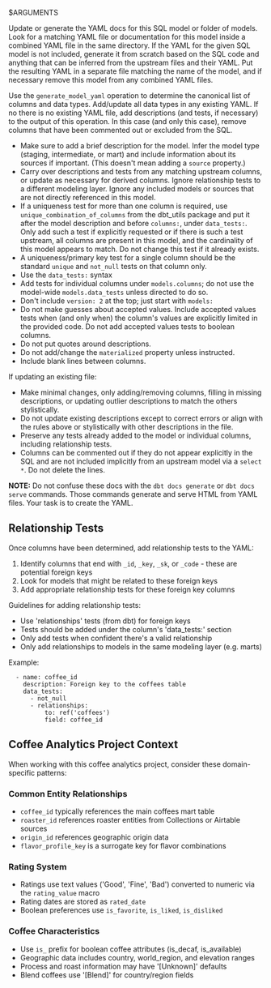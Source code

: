 $ARGUMENTS

Update or generate the YAML docs for this SQL model or folder of models. Look for a matching YAML file or documentation for this model inside a combined YAML file in the same directory. If the YAML for the given SQL model is not included, generate it from scratch based on the SQL code and anything that can be inferred from the upstream files and their YAML. Put the resulting YAML in a separate file matching the name of the model, and if necessary remove this model from any combined YAML files.

Use the `generate_model_yaml` operation to determine the canonical list of columns and data types. Add/update all data types in any existing YAML. If no there is no existing YAML file, add descriptions (and tests, if necessary) to the output of this operation. In this case (and only this case), remove columns that have been commented out or excluded from the SQL.

- Make sure to add a brief description for the model. Infer the model type (staging, intermediate, or mart) and include information about its sources if important. (This doesn't mean adding a `source` property.)
- Carry over descriptions and tests from any matching upstream columns, or update as necessary for derived columns. Ignore relationship tests to a different modeling layer. Ignore any included models or sources that are not directly referenced in this model.
- If a uniqueness test for more than one column is required, use `unique_combination_of_columns` from the dbt_utils package and put it after the model description and before `columns:`, under `data_tests:`. Only add such a test if explicitly requested or if there is such a test upstream, all columns are present in this model, and the cardinality of this model appears to match. Do not change this test if it already exists.
- A uniqueness/primary key test for a single column should be the standard `unique` and `not_null` tests on that column only.
- Use the `data_tests:` syntax
- Add tests for individual columns under `models.columns`; do not use the model-wide `models.data_tests` unless directed to do so.
- Don't include `version: 2` at the top; just start with `models:`
- Do not make guesses about accepted values. Include accepted values tests when (and only when) the column's values are explicitly limited in the provided code. Do not add accepted values tests to boolean columns.
- Do not put quotes around descriptions.
- Do not add/change the `materialized` property unless instructed.
- Include blank lines between columns.

If updating an existing file:
- Make minimal changes, only adding/removing columns, filling in missing descriptions, or updating outlier descriptions to match the others stylistically.
- Do not update existing descriptions except to correct errors or align with the rules above or stylistically with other descriptions in the file.
- Preserve any tests already added to the model or individual columns, including relationship tests.
- Columns can be commented out if they do not appear explicitly in the SQL and are not included implicitly from an upstream model via a `select *`. Do not delete the lines.

**NOTE:** Do not confuse these docs with the `dbt docs generate` or `dbt docs serve` commands. Those commands generate and serve HTML from YAML files. Your task is to create the YAML.

## Relationship Tests

Once columns have been determined, add relationship tests to the YAML:

1. Identify columns that end with `_id`, `_key`, `_sk`, or `_code` - these are potential foreign keys
2. Look for models that might be related to these foreign keys
3. Add appropriate relationship tests for these foreign key columns

Guidelines for adding relationship tests:
- Use 'relationships' tests (from dbt) for foreign keys
- Tests should be added under the column's 'data_tests:' section
- Only add tests when confident there's a valid relationship
- Only add relationships to models in the same modeling layer (e.g. marts)

Example:
```
  - name: coffee_id
    description: Foreign key to the coffees table
    data_tests:
      - not_null
      - relationships:
          to: ref('coffees')
          field: coffee_id
```

## Coffee Analytics Project Context

When working with this coffee analytics project, consider these domain-specific patterns:

### Common Entity Relationships
- `coffee_id` typically references the main coffees mart table
- `roaster_id` references roaster entities from Collections or Airtable sources
- `origin_id` references geographic origin data
- `flavor_profile_key` is a surrogate key for flavor combinations

### Rating System
- Ratings use text values ('Good', 'Fine', 'Bad') converted to numeric via the `rating_value` macro
- Rating dates are stored as `rated_date`
- Boolean preferences use `is_favorite`, `is_liked`, `is_disliked`

### Coffee Characteristics
- Use `is_` prefix for boolean coffee attributes (is_decaf, is_available)
- Geographic data includes country, world_region, and elevation ranges
- Process and roast information may have '[Unknown]' defaults
- Blend coffees use '[Blend]' for country/region fields
